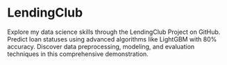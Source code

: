 # LendingClub
Explore my data science skills through the LendingClub Project on GitHub. Predict loan statuses using advanced algorithms like LightGBM with 80% accuracy. Discover data preprocessing, modeling, and evaluation techniques in this comprehensive demonstration.
